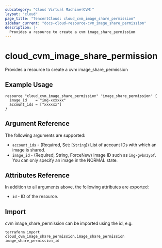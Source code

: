 ```yaml
---
subcategory: "Cloud Virtual Machine(CVM)"
layout: "cloud"
page_title: "TencentCloud: cloud_cvm_image_share_permission"
sidebar_current: "docs-cloud-resource-cvm_image_share_permission"
description: |-
  Provides a resource to create a cvm image_share_permission
---
```


# cloud_cvm_image_share_permission

Provides a resource to create a cvm image_share_permission

## Example Usage

```hcl
resource "cloud_cvm_image_share_permission" "image_share_permission" {
  image_id    = "img-xxxxxx"
  account_ids = ["xxxxxx"]
}
```

## Argument Reference

The following arguments are supported:

* `account_ids` - (Required, Set: [`String`]) List of account IDs with which an image is shared.
* `image_id` - (Required, String, ForceNew) Image ID such as `img-gvbnzy6f`. You can only specify an image in the NORMAL state.

## Attributes Reference

In addition to all arguments above, the following attributes are exported:

* `id` - ID of the resource.



## Import

cvm image_share_permission can be imported using the id, e.g.

```
terraform import cloud_cvm_image_share_permission.image_share_permission image_share_permission_id
```


